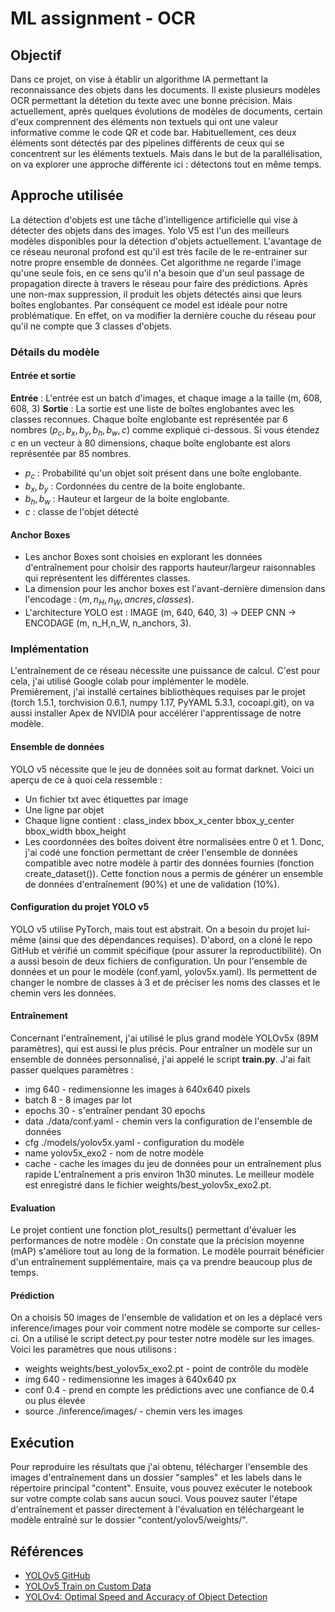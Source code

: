 
# ML assignment - OCR
## Objectif
Dans ce projet, on vise à établir un algorithme IA permettant la reconnaissance des objets dans les documents. Il existe plusieurs modèles OCR permettant la détetion du texte avec une bonne précision. Mais actuellement, après quelques évolutions de modèles de documents, certain d'eux comprennent des éléments non textuels qui ont une valeur informative comme le code QR et code bar. Habituellement, ces deux éléments sont détectés par des pipelines différents de ceux qui se concentrent sur les éléments textuels. Mais dans le but de la parallélisation, on va explorer une approche différente ici : détectons tout en même temps.


## Approche utilisée
  
La détection d'objets est une tâche d'intelligence artificielle qui vise à détecter des objets dans des images. Yolo V5 est l'un des meilleurs modèles disponibles pour la détection d'objets actuellement. L'avantage de ce réseau neuronal profond est qu'il est très facile de le re-entrainer sur notre propre ensemble de données. Cet algorithme ne regarde l'image qu'une seule fois, en ce sens qu'il n'a besoin que d'un seul passage de propagation directe à travers le réseau pour faire des prédictions. Après une non-max suppression, il produit les objets détectés ainsi que leurs boîtes englobantes.
Par conséquent ce model est idéale pour notre problématique. En effet, on va modifier la dernière couche du réseau pour qu'il ne compte que 3 classes d'objets.
### Détails du modèle
#### Entrée et sortie
**Entrée** : L'entrée est un batch d'images, et chaque image a la taille (m, 608, 608, 3)
**Sortie** : La sortie est une liste de boîtes englobantes avec les classes reconnues. Chaque boîte englobante est représentée par 6 nombres $(p_c, b_x, b_y, b_h, b_w, c)$ comme expliqué ci-dessous. Si vous étendez $c$ en un vecteur à 80 dimensions, chaque boîte englobante est alors représentée par 85 nombres.
- $p_c$ : Probabilité qu'un objet soit présent dans une boîte englobante.
- $b_x, b_y$ :  Cordonnées du centre de la boite englobante.
- $b_h, b_w$ :  Hauteur et largeur de la boite englobante.
- $c$ : classe de l'objet détecté
#### Anchor Boxes 
- Les anchor Boxes sont choisies en explorant les données d'entraînement pour choisir des rapports hauteur/largeur raisonnables qui représentent les différentes classes.
- La dimension pour les anchor boxes est l'avant-dernière dimension dans l'encodage : $(m, n_H,n_W,ancres,classes)$.
- L'architecture YOLO est : IMAGE (m, 640, 640, 3) -> DEEP CNN -> ENCODAGE (m, n_H,n_W, n_anchors, 3).

### Implémentation
L'entraînement de ce réseau nécessite une puissance de calcul. C'est pour  cela, j'ai utilisé Google  colab  pour implémenter le modèle.  
Premièrement, j'ai installé certaines bibliothèques requises par le projet  (torch  1.5.1, torchvision 0.6.1, numpy 1.17, PyYAML 5.3.1, cocoapi.git), on va aussi installer Apex de NVIDIA pour accélérer l'apprentissage de notre modèle.  
#### Ensemble de données
YOLO  v5  nécessite que le jeu de données soit au format darknet. Voici un aperçu de ce à quoi cela ressemble :  
- Un fichier  txt  avec étiquettes par image  
- Une ligne par objet  
- Chaque ligne contient : class_index  bbox_x_center  bbox_y_center  bbox_width  bbox_height  
- Les coordonnées des boîtes doivent être normalisées entre 0 et 1.
Donc, j'ai codé une fonction permettant de créer l'ensemble de données compatible avec notre modèle à partir des données  fournies (fonction  create_dataset()). Cette fonction nous a permis de générer un ensemble de données d'entraînement  (90%)  et une de validation  (10%).

#### Configuration du projet YOLO v5
YOLO v5 utilise PyTorch, mais tout est abstrait. On a besoin du projet lui-même (ainsi que des dépendances requises).
D'abord, on  a cloné le  repo  GitHub  et vérifié un commit  spécifique  (pour assurer la reproductibilité). On a aussi besoin de deux fichiers de configuration. Un pour l'ensemble de données et un pour le modèle  (conf.yaml,  yolov5x.yaml). Ils permettent de changer le nombre de classes à 3 et de préciser les noms des classes et le chemin vers les données.

#### Entraînement
Concernant l'entraînement, j'ai utilisé le plus grand modèle YOLOv5x (89M paramètres), qui est aussi le plus précis.
Pour entraîner un modèle sur un ensemble de données personnalisé, j'ai appelé le script **train.py**. J'ai fait passer quelques paramètres :
- img 640 - redimensionne les images à 640x640 pixels
- batch 8 - 8 images par lot
- epochs 30 - s'entraîner pendant 30 epochs
- data ./data/conf.yaml - chemin vers la configuration de l'ensemble de données
- cfg ./models/yolov5x.yaml - configuration du modèle
- name yolov5x_exo2 - nom de notre modèle
- cache - cache les images du jeu de données pour un entraînement plus rapide
L'entraînement a pris environ 1h30 minutes. Le meilleur modèle est enregistré dans le fichier weights/best_yolov5x_exo2.pt.
####  Evaluation
Le projet contient une fonction plot_results() permettant d'évaluer les performances de notre modèle : 
On constate que la précision moyenne (mAP) s'améliore tout au long de la formation. Le modèle pourrait bénéficier d'un entraînement supplémentaire, mais ça va prendre beaucoup plus de temps.
#### Prédiction
On a choisis 50 images de l'ensemble de validation et on les a déplacé vers inference/images pour voir comment notre modèle se comporte sur celles-ci.
On a utilisé le script detect.py pour tester notre modèle sur les images. Voici les paramètres que nous utilisons :
- weights weights/best_yolov5x_exo2.pt - point de contrôle du modèle
- img 640 - redimensionne les images à 640x640 px
- conf 0.4 - prend en compte les prédictions avec une confiance de 0.4 ou plus élevée
- source ./inference/images/ - chemin vers les images

## Exécution
Pour reproduire les résultats que j'ai obtenu, télécharger l'ensemble des images d'entraînement  dans un dossier "samples" et les  labels  dans le répertoire  principal  "content". Ensuite, vous pouvez  exécuter  le  notebook  sur votre compte  colab  sans aucun souci. Vous pouvez sauter l'étape d'entraînement et passer directement à l'évaluation en téléchargeant le modèle entraîné sur le dossier "content/yolov5/weights/".
## Références
-   [YOLOv5 GitHub](https://github.com/ultralytics/yolov5)
-    [YOLOv5 Train on Custom Data](https://github.com/ultralytics/yolov5/wiki/Train-Custom-Data)
-  [YOLOv4: Optimal Speed and Accuracy of Object Detection](https://arxiv.org/pdf/2004.10934.pdf)
